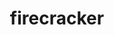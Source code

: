 ---
layout: smileys&emotion
title: firecracker
emoji: firecracker
permalink: 🧨.html
image: assets/img/3moji/firecracker.png
---